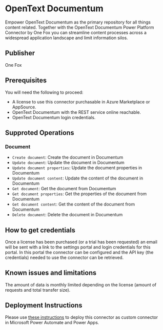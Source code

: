 # OpenText Documentum
Empower OpenText Documentum as the primary repository for all things content related. Together with the OpenText Documentum Power Platform Connector by One Fox you can streamline content processes across a widespread application landscape and limit information silos.

## Publisher
One Fox

## Prerequisites
You will need the following to proceed:
* A license to use this connector purchasable in Azure Marketplace or AppSource.
* OpenText Documentum with the REST service online reachable.
* OpenText Documentum login credentials.

## Supproted Operations

### Document
* `Create document`: Create the document in Documentum
* `Update document`: Update the document in Documentum
* `Update document properties`: Update the document properties in Documentum
* `Update document content`: Update the content of the document in Documentum
* `Get document`: Get the document from Documentum
* `Get document properties`: Get the properties of the document from Documentum
* `Get document content`: Get the content of the document from Documentum
* `Delete document`: Delete the document in Documentum

## How to get credentials
Once a license has been purchased (or a trial has been requested) an email will be sent with a link to the settings portal and login credentials for this portal. In this portal the connector can be configured and the API key (the credentials) needed to use the connector can be retrieved.

## Known issues and limitations
The amount of data is monthly limited depending on the license (amount of requests and total transfer size).

## Deployment Instructions
Please use [these instructions](https://docs.microsoft.com/en-us/connectors/custom-connectors/paconn-cli) to deploy this connector as custom connector in Microsoft Power Automate and Power Apps.
